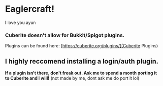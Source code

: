 # Eaglercraft!
I love you ayun
### Cuberite doesn't allow for Bukkit/Spigot plugins.
Plugins can be found here:
[https://cuberite.org/plugins/](Cuberite Plugins)
## I highly reccomend installing a login/auth plugin.
**If a plugin isn't there, don't freak out. Ask me to spend a month porting it to Cuberite and I will!**
(not made by me, dont ask me do port it lol)
